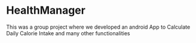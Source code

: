 # HealthManager
This was a group project where we developed an android App to Calculate Daily Calorie Intake and many other functionalities
